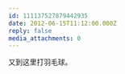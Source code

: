 ```yaml
---
id: 111137527879442935
date: 2012-06-15T11:12:00.000Z
reply: false
media_attachments: 0
---
```


又到这里打羽毛球。 ​​​​

